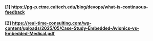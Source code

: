 #### [1] https://pg-p.ctme.caltech.edu/blog/devops/what-is-continuous-feedback
#### [2] https://real-time-consulting.com/wp-content/uploads/2025/05/Case-Study-Embedded-Avionics-vs-Embedded-Medical.pdf